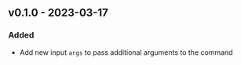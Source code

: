 ## v0.1.0 - 2023-03-17
### Added
* Add new input `args` to pass additional arguments to the command
